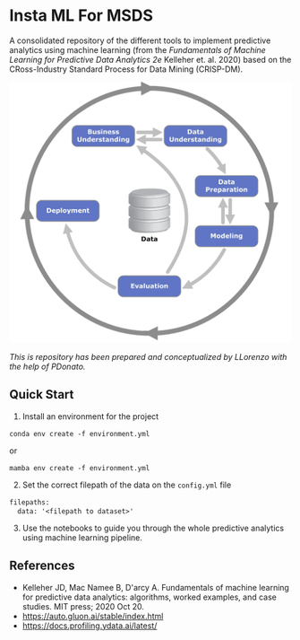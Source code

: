 # Insta ML For MSDS

A consolidated repository of the different tools to implement predictive analytics using machine learning (from the _Fundamentals of Machine Learning for Predictive Data Analytics 2e_ Kelleher et. al. 2020) based on the CRoss-Industry Standard Process for Data Mining (CRISP-DM).

<img src="./images/crisp-dm.png" alt="Crisp DM Flowchart" width="550"/>

*This is repository has been prepared and conceptualized by LLorenzo with the help of PDonato.*

## Quick Start

1. Install an environment for the project

```
conda env create -f environment.yml
```

or

```
mamba env create -f environment.yml
```

2. Set the correct filepath of the data on the `config.yml` file

```
filepaths:
  data: '<filepath to dataset>'
```

3. Use the notebooks to guide you through the whole predictive analytics using machine learning pipeline.

## References

- Kelleher JD, Mac Namee B, D'arcy A. Fundamentals of machine learning for predictive data analytics: algorithms, worked examples, and case studies. MIT press; 2020 Oct 20.
- https://auto.gluon.ai/stable/index.html
- https://docs.profiling.ydata.ai/latest/
